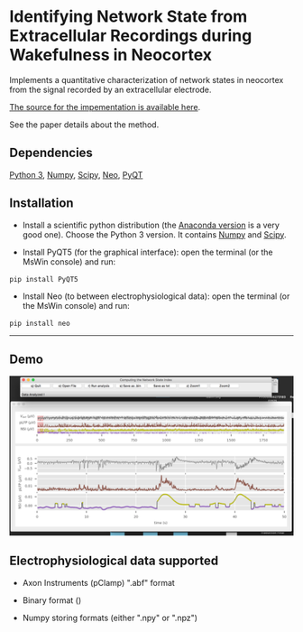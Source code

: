 # Identifying Network State from Extracellular Recordings during Wakefulness in Neocortex

Implements a quantitative characterization of network states in neocortex from the signal recorded by an extracellular electrode.

[The source for the impementation is available here][src].

See the paper details about the method.

## Dependencies

[Python 3][python], [Numpy][numpy], [Scipy][scipy], [Neo][neo], [PyQT][pyqt]

## Installation

- Install a scientific python distribution (the [Anaconda version][anaconda] is a very good one). Choose the Python 3 version. It contains [Numpy][numpy] and [Scipy][scipy].

- Install PyQT5 (for the graphical interface): open the terminal (or the MsWin console) and run:
```
pip install PyQT5
```

- Install Neo (to between electrophysiological data): open the terminal (or the MsWin console) and run:
```
pip install neo
```		

----

## Demo

![screenshot](doc/screenshot.png)


## Electrophysiological data supported

- Axon Instruments (pClamp) ".abf" format

- Binary format ()

- Numpy storing formats (either ".npy" or ".npz")


[packaging guide]: https://packaging.python.org
[distribution tutorial]: https://packaging.python.org/en/latest/distributing.html
[src]: https://github.com/yzerlaut/waking_state_index
[rst]: http://docutils.sourceforge.net/rst.html
[md]: https://tools.ietf.org/html/rfc7764#section-3.5 "CommonMark variant"
[md use]: https://packaging.python.org/specifications/core-metadata/#description-content-type-optional
[anaconda]: https://www.anaconda.com/download
[numpy]: https://www.numpy.org
[scipy]: https://www.scipy.org
[neo]: http://neuralensemble.org/neo/
[pyqt]: https://www.riverbankcomputing.com/software/pyqt/intro
[python]: https://docs.python.org